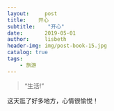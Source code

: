 ```yaml
---
layout:     post
title:    开心
subtitle:    "开心"
date:       2019-05-01
author:     lisbeth
header-img: img/post-book-15.jpg
catalog: true
tags:
    - 旅游
---
```


> “生活!”
  
  这天逛了好多地方，心情很愉悦！



